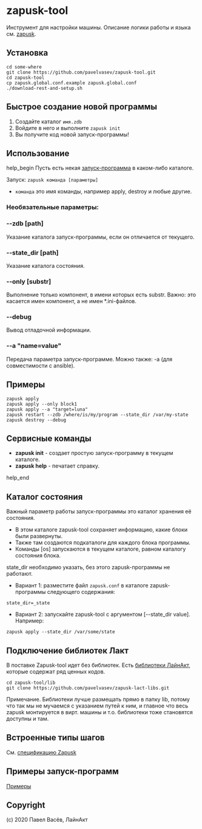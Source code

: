 # zapusk-tool

Инструмент для настройки машины. 
Описание логики работы и языка см. [zapusk](https://github.com/pavelvasev/zapusk).

## Установка
```
cd some-where
git clone https://github.com/pavelvasev/zapusk-tool.git
cd zapusk-tool
cp zapusk.global.conf.example zapusk.global.conf
./download-rest-and-setup.sh
```

## Быстрое создание новой программы

1. Создайте каталог `имя.zdb`
2. Войдите в него и выполните `zapusk init`
3. Вы получите код новой запуск-программы!

## Использование
help_begin
Пусть есть некая [запуск-программа](https://github.com/pavelvasev/zapusk/tree/master/examples/1-getting-started.zdb) в каком-либо каталоге.

Запуск: `zapusk команда [параметры]`

* `команда` это имя команды, например apply, destroy и любые другие.

### Необязательные параметры:

### --zdb [path]
Указание каталога запуск-программы, если он отличается от текущего.

### --state_dir [path]
Указание каталога состояния.

### --only [substr]
Выполнение только компонент, в имени которых есть substr. 
Важно: это касается имен компонент, а не имен *.ini-файлов.

### --debug
Вывод отладочной информации.

### --a "name=value"
Передача параметра запуск-программе.
Можно также: -a (для совместимости с ansible).

## Примеры
```
zapusk apply
zapusk apply --only block1
zapusk apply --a "target=luna"
zapusk restart --zdb /where/is/my/program --state_dir /var/my-state
zapusk destroy --debug
```

## Сервисные команды
* **zapusk init** - создает простую запуск-программу в текущем каталоге.
* **zapusk help** - печатает справку.

help_end

## Каталог состояния
Важный параметр работы запуск-программы это каталог хранения её состояния.

* В этом каталоге zapusk-tool сохраняет информацию, какие блоки были развернуты.
* Также там создаются подкаталоги для каждого блока программы.
* Команды [os] запускаются в текущем каталоге, равном каталогу состояния блока.

state_dir необходимо указать, без этого zapusk-программы не работают.

* Вариант 1: разместите файл `zapusk.conf` в каталоге zapusk-программы следующего содержания:
```
state_dir=_state
```

* Вариант 2: запускайте zapusk-tool с аргументом [--state_dir value]. Например:
```
zapusk apply --state_dir /var/some/state
```

## Подключение библиотек Лакт

В поставке Zapusk-tool идет без библиотек. 
Есть [библиотеки ЛайнАкт](https://github.com/pavelvasev/zapusk-lact-libs), которые содержат ряд ценных кодов.

```
cd zapusk-tool/lib
git clone https://github.com/pavelvasev/zapusk-lact-libs.git
```

Примечание. Библиотеки лучше размещать прямо в папку lib, потому что так мы не мучаемся с 
указанием путей к ним, и главное что весь zapusk монтируется в вирт. машины и т.о. 
библиотеки тоже становятся доступны и там.

## Встроенные типы шагов

См. [спецификацию Zapusk](https://github.com/pavelvasev/zapusk/blob/master/spec-1.md)

## Примеры запуск-программ

[Примеры](https://github.com/pavelvasev/zapusk/tree/master/examples/)

## Copyright
(c) 2020 Павел Васёв, ЛайнАкт